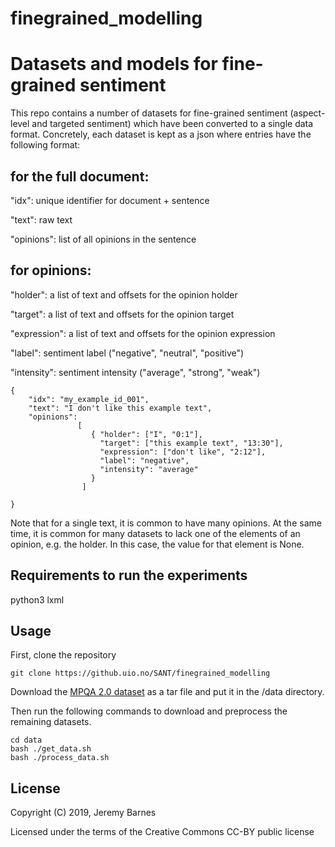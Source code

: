 # finegrained_modelling
Datasets and models for fine-grained sentiment
==============

This repo contains a number of datasets for fine-grained sentiment (aspect-level and targeted sentiment) which have been converted to a single data format. Concretely, each dataset is kept as a json where entries have the following format:

for the full document:
---
"idx": unique identifier for document + sentence

"text": raw text

"opinions": list of all opinions in the sentence

for opinions:
---
"holder": a list of text and offsets for the opinion holder

"target": a list of text and offsets for the opinion target

"expression": a list of text and offsets for the opinion expression

"label": sentiment label ("negative", "neutral", "positive")

"intensity": sentiment intensity ("average", "strong", "weak")

```
{
    "idx": "my_example_id_001",
    "text": "I don't like this example text",
    "opinions":
               [
                  { "holder": ["I", "0:1"],
                    "target": ["this example text", "13:30"],
                    "expression": ["don't like", "2:12"],
                    "label": "negative",
                    "intensity": "average"
                  }
                ]

}
```

Note that for a single text, it is common to have many opinions. At the same time, it is common for many datasets to lack one of the elements of an opinion, e.g. the holder. In this case, the value for that element is None.


Requirements to run the experiments
--------
python3
lxml



Usage
--------

First, clone the repository

```
git clone https://github.uio.no/SANT/finegrained_modelling
```

Download the [MPQA 2.0 dataset](http://mpqa.cs.pitt.edu/corpora/mpqa_corpus/mpqa_corpus_2_0) as a tar file and put it in the /data directory.

Then run the following commands to download and preprocess the remaining datasets.

```
cd data
bash ./get_data.sh
bash ./process_data.sh
```


License
-------

Copyright (C) 2019, Jeremy Barnes

Licensed under the terms of the Creative Commons CC-BY public license
